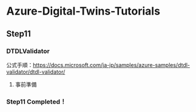 # Azure-Digital-Twins-Tutorials
## Step11
### DTDLValidator




公式手順：https://docs.microsoft.com/ja-jp/samples/azure-samples/dtdl-validator/dtdl-validator/



1. 事前準備



### Step11 Completed！
